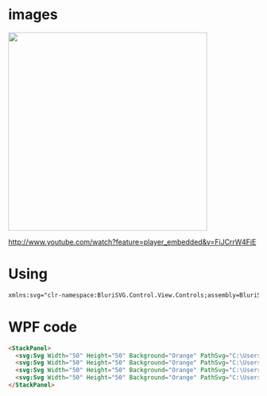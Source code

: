 # images

<img src="https://img.youtube.com/vi/FiJCrrW4FiE/default.jpg" width="400"> 
 
http://www.youtube.com/watch?feature=player_embedded&v=FiJCrrW4FiE
# Using
```html 
xmlns:svg="clr-namespace:BluriSVG.Control.View.Controls;assembly=BluriSVG.Control" 
``` 
# WPF code 
```html
<StackPanel>
  <svg:Svg Width="50" Height="50" Background="Orange" PathSvg="C:\Users\Maks\Downloads\banana-bananas-bunch-svgrepo-com.svg" Resize="1,1" Fill="Red" />
  <svg:Svg Width="50" Height="50" Background="Orange" PathSvg="C:\Users\Maks\Downloads\banana-bananas-bunch-svgrepo-com.svg" Resize="1,1" Fill="Green" />
  <svg:Svg Width="50" Height="50" Background="Orange" PathSvg="C:\Users\Maks\Downloads\banana-bananas-bunch-svgrepo-com.svg" Resize="1,1" Fill="Blue" />
  <svg:Svg Width="50" Height="50" Background="Orange" PathSvg="C:\Users\Maks\Downloads\20ec14b1be6ee8760a40687db70c7406_auto_x2 (1).svg" Resize="0.4,0.4" Fill="White" />
</StackPanel>
```